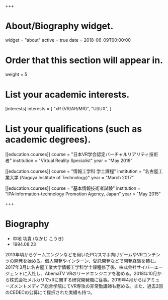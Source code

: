 +++
# About/Biography widget.
widget = "about"
active = true
date = 2018-06-09T00:00:00

# Order that this section will appear in.
weight = 5

# List your academic interests.
[interests]
  interests = [
    "xR (VR/AR/MR)",
    "UI/UX",
  ]

# List your qualifications (such as academic degrees).

[[education.courses]]
  course = "日本VR学会認定バーチャルリアリティ技術者"
  institution = "Virtual Reality Specialist"
  year = "May 2018"

[[education.courses]]
  course = "情報工学科 学士課程"
  institution = "名古屋工業大学 (Nagoya Institute of Technology)"
  year = "March 2017"

[[education.courses]]
  course = "基本情報技術者試験"
  institution = "IPA:Information-technology Promotion Agency, Japan"
  year = "May 2015"

+++

# Biography

- 中地 功貴 (なかじ こうき)
- 1994.08.23


2013年頃からゲームエンジンなどを用いたPC/スマホ向けゲームやVRコンテンツの開発を始める。個人開発やインターン、受託開発などで開発経験を積む。2017年3月に名古屋工業大学情報工学科学士課程修了後、株式会社サイバーエージェントに入社し、AbemaTV VRのリードエンジニアを務める。2018年10月から株式会社メルカリでxRに関する研究開発職に従事。2019年4月からはアミューズメントメディア総合学院にてVR専攻の非常勤講師も務める。また、過去2回のCEDECの公募にて採択された実績も持つ。
